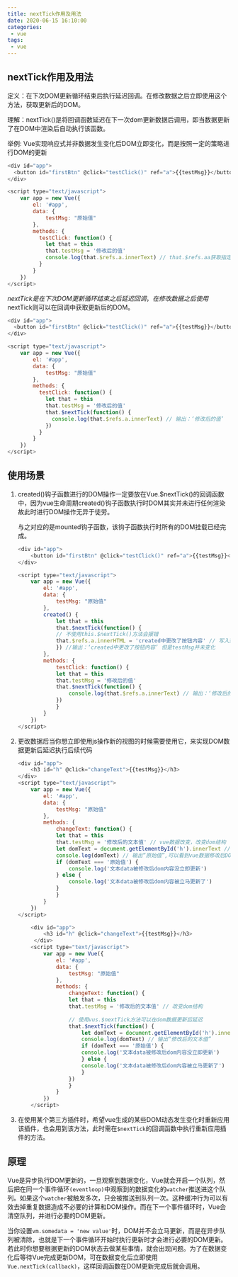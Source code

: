 ```yaml
---
title: nextTick作用及用法
date: 2020-06-15 16:10:00
categories:
 - vue
tags:
 - vue
---
```


## nextTick作用及用法

定义：在下次DOM更新循环结束后执行延迟回调。在修改数据之后立即使用这个方法，获取更新后的DOM。

理解：nextTick()是将回调函数延迟在下一次dom更新数据后调用，即当数据更新了在DOM中渲染后自动执行该函数。

举例: Vue实现响应式并非数据发生变化后DOM立即变化，而是按照一定的策略进行DOM的更新

``` js
<div id="app">
  <button id="firstBtn" @click="testClick()" ref="a">{{testMsg}}</button>
</div>

<script type="text/javascript">
    var app = new Vue({
        el: '#app',
        data: {
            testMsg: "原始值"
        },
        methods: {
          testClick: function() {
            let that = this
            that.testMsg = '修改后的值'
            console.log(that.$refs.a.innerText) // that.$refs.aa获取指定DOM，输出：‘原始值’
          }
        }
    })  
</script>
```

$nextTick是在下次DOM更新循环结束之后延迟回调，在修改数据之后使用$nextTick则可以在回调中获取更新后的DOM。
``` js
<div id="app">
  <button id="firstBtn" @click="testClick()" ref="a">{{testMsg}}</button>
</div>

<script type="text/javascript">
    var app = new Vue({
        el: '#app',
        data: {
            testMsg: "原始值"
        },
        methods: {
          testClick: function() {
            let that = this
            that.testMsg = '修改后的值'
            that.$nextTick(function() {
              console.log(that.$refs.a.innerText) // 输出：‘修改后的值’
            })
          }
        }
    })  
</script>
```

## 使用场景

1. created()钩子函数进行的DOM操作一定要放在Vue.$nextTick()的回调函数中，因为vue生命周期created()钩子函数执行时DOM其实并未进行任何渲染故此时进行DOM操作无异于徒劳。

    与之对应的是mounted钩子函数，该钩子函数执行时所有的DOM挂载已经完成。

    ``` js
    <div id="app">
        <button id="firstBtn" @click="testClick()" ref="a">{{testMsg}}</button>
    </div>

    <script type="text/javascript">
        var app = new Vue({
            el: '#app',
            data: {
                testMsg: "原始值"
            },
            created() {
                let that = this
                that.$nextTick(function() {
                // 不使用this.$nextTick()方法会报错
                that.$refs.a.innerHTML = 'created中更改了按钮内容' // 写入到DOM元素
                }) //输出：‘created中更改了按钮内容’ 但是testMsg并未变化
            },
            methods: {
                testClick: function() {
                let that = this
                that.testMsg = '修改后的值'
                that.$nextTick(function() {
                    console.log(that.$refs.a.innerText) // 输出：‘修改后的值’
                })
                }
            }
        })  
    </script>
    ```

2. 更改数据后当你想立即使用js操作新的视图的时候需要使用它，来实现DOM数据更新后延迟执行后续代码
    
    ``` js
    <div id="app">
        <h3 id="h" @click="changeText">{{testMsg}}</h3>
    </div>
    <script type="text/javascript">
        var app = new Vue({
            el: '#app',
            data: {
                testMsg: "原始值"
            },
            methods: {
                changeText: function() {
                let that = this
                that.testMsg = '修改后的文本值' // vue数据改变，改变dom结构
                let domText = document.getElementById('h').innerText // 后续js对dom的操作
                console.log(domText) // 输出“原始值”,可以看到vue数据修改后DOM并没有立即更新，后续dom都不是最新的
                if (domText === '原始值') {
                    console.log('文本data被修改后dom内容没立即更新')
                } else {
                    console.log('文本data被修改后dom内容被立马更新了')
                }
                }
            }
        })   
    </script>
    ```

    ``` js
        <div id="app">
            <h3 id="h" @click="changeText">{{testMsg}}</h3>
         </div>
        <script type="text/javascript">
            var app = new Vue({
                el: '#app',
                data: {
                    testMsg: "原始值"
                },
                methods: {
                    changeText: function() {
                    let that = this
                    that.testMsg = '修改后的文本值' // 改变dom结构
                    
                    // 使用vus.$nextTick方法可以在dom数据更新后延迟
                    that.$nextTick(function() {
                        let domText = document.getElementById('h').innerText // 后续js对dom的操作
                        console.log(domText) // 输出“修改后的文本值”
                        if (domText === '原始值') {
                        console.log('文本data被修改后dom内容没立即更新')
                        } else {
                        console.log('文本data被修改后dom内容被立马更新了')
                        }
                    })
                    }
                }
            })   
        </script>
    ```


3. 在使用某个第三方插件时，希望vue生成的某些DOM动态发生变化时重新应用该插件，也会用到该方法，此时需在`$nextTick`的回调函数中执行重新应用插件的方法。

## 原理

Vue是异步执行DOM更新的，一旦观察到数据变化，Vue就会开启一个队列，然后把在同一个事件循环`(eventloop)`中观察到的数据变化的`watcher`推送进这个队列。如果这个`watcher`被触发多次，只会被推送到队列一次。这种缓冲行为可以有效去掉重复数据造成不必要的计算和DOM操作。而在下一个事件循环时，Vue会清空队列，并进行必要的DOM更新。

当你设置`vm.somedata = 'new value'`时，DOM并不会立马更新，而是在异步队列被清除，也就是下一个事件循环开始时执行更新时才会进行必要的DOM更新。若此时你想要根据更新的DOM状态去做某些事情，就会出现问题。为了在数据变化后等待Vue完成更新DOM，可在数据变化后立即使用`Vue.nextTick(callback)`，这样回调函数在DOM更新完成后就会调用。





